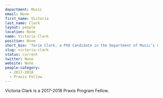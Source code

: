 ```yaml
---
department: Music
email: None
first_name: Victoria
last_name: Clark
layout: people
location: None
name: Victoria Clark
position: None
short_bio: 'Torie Clark, a PhD Candidate in the Department of Music’s Critical and Comparative Studies program, is a 2017–2018 Praxis Fellow who is enthusiastic to cling onto the Scholars Lab until she graduates.'
slug: victoria-clark
status: current
twitter: None
website: None
people-category:
  - 2017-2018
  - Praxis Fellow
---
```

Victoria Clark is a 2017-2018 Praxis Program Fellow.
